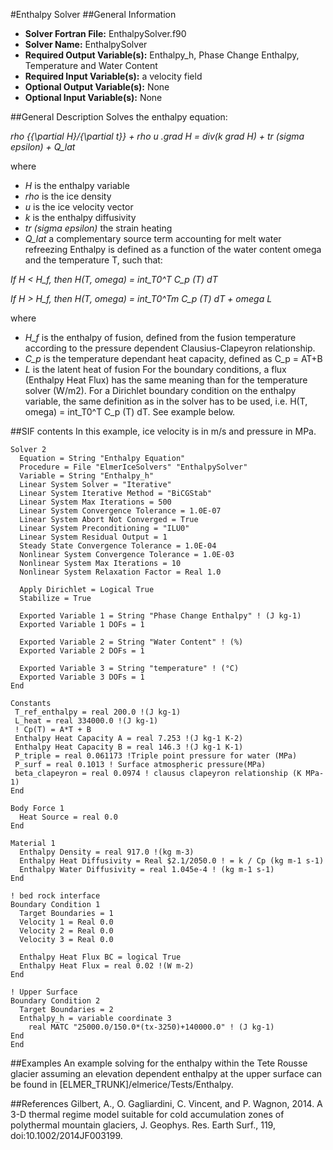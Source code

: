 #Enthalpy Solver
##General Information
- **Solver Fortran File:** EnthalpySolver.f90
- **Solver Name:** EnthalpySolver
- **Required Output Variable(s):** Enthalpy_h, Phase Change Enthalpy, Temperature and Water Content
- **Required Input Variable(s):** a velocity field
- **Optional Output Variable(s):** None
- **Optional Input Variable(s):** None

##General Description
Solves the enthalpy equation:

*rho {{\partial H}/{\partial t}} + rho u .grad H = div(k grad H) + tr (sigma epsilon) + Q_lat*

where

- *H* is the enthalpy variable
- *rho* is the ice density
- *u* is the ice velocity vector
- *k* is the enthalpy diffusivity
- *tr (sigma epsilon)* the strain heating
- *Q_lat* a complementary source term accounting for melt water refreezing
Enthalpy is defined as a function of the water content omega and the temperature T, such that:

*If H < H_f, then H(T, omega) = int_T0^T C_p (T) dT*

*If H > H_f, then H(T, omega) = int_T0^Tm C_p (T) dT + omega L*

where

- *H_f* is the enthalpy of fusion, defined from the fusion temperature according to the pressure dependent Clausius-Clapeyron relationship.
- *C_p* is the temperature dependant heat capacity, defined as C_p = AT+B
- *L* is the latent heat of fusion
For the boundary conditions, a flux (Enthalpy Heat Flux) has the same meaning than for the temperature solver (W/m2). For a Dirichlet boundary condition on the enthalpy variable, the same definition as in the solver has to be used, i.e. H(T, omega) = int_T0^T C_p (T) dT. See example below.

##SIF contents
In this example, ice velocity is in m/s and pressure in MPa.

```
Solver 2
  Equation = String "Enthalpy Equation"
  Procedure = File "ElmerIceSolvers" "EnthalpySolver"
  Variable = String "Enthalpy_h"
  Linear System Solver = "Iterative"
  Linear System Iterative Method = "BiCGStab"
  Linear System Max Iterations = 500
  Linear System Convergence Tolerance = 1.0E-07
  Linear System Abort Not Converged = True
  Linear System Preconditioning = "ILU0"
  Linear System Residual Output = 1
  Steady State Convergence Tolerance = 1.0E-04
  Nonlinear System Convergence Tolerance = 1.0E-03
  Nonlinear System Max Iterations = 10
  Nonlinear System Relaxation Factor = Real 1.0

  Apply Dirichlet = Logical True
  Stabilize = True

  Exported Variable 1 = String "Phase Change Enthalpy" ! (J kg-1)
  Exported Variable 1 DOFs = 1

  Exported Variable 2 = String "Water Content" ! (%)
  Exported Variable 2 DOFs = 1

  Exported Variable 3 = String "temperature" ! (°C)
  Exported Variable 3 DOFs = 1
End

Constants
 T_ref_enthalpy = real 200.0 !(J kg-1)
 L_heat = real 334000.0 !(J kg-1)
 ! Cp(T) = A*T + B
 Enthalpy Heat Capacity A = real 7.253 !(J kg-1 K-2)
 Enthalpy Heat Capacity B = real 146.3 !(J kg-1 K-1)
 P_triple = real 0.061173 !Triple point pressure for water (MPa)
 P_surf = real 0.1013 ! Surface atmospheric pressure(MPa)
 beta_clapeyron = real 0.0974 ! clausus clapeyron relationship (K MPa-1)
End

Body Force 1
  Heat Source = real 0.0
End

Material 1
  Enthalpy Density = real 917.0 !(kg m-3)
  Enthalpy Heat Diffusivity = Real $2.1/2050.0 ! = k / Cp (kg m-1 s-1)
  Enthalpy Water Diffusivity = real 1.045e-4 ! (kg m-1 s-1)
End

! bed rock interface
Boundary Condition 1
  Target Boundaries = 1
  Velocity 1 = Real 0.0
  Velocity 2 = Real 0.0
  Velocity 3 = Real 0.0

  Enthalpy Heat Flux BC = logical True
  Enthalpy Heat Flux = real 0.02 !(W m-2)
End

! Upper Surface
Boundary Condition 2
  Target Boundaries = 2
  Enthalpy_h = variable coordinate 3
    real MATC "25000.0/150.0*(tx-3250)+140000.0" ! (J kg-1)
End
End
```

##Examples
An example solving for the enthalpy within the Tete Rousse glacier assuming an elevation dependent enthalpy at the upper surface can be found in [ELMER_TRUNK]/elmerice/Tests/Enthalpy.

##References
Gilbert, A., O. Gagliardini, C. Vincent, and P. Wagnon, 2014. A 3-D thermal regime model suitable for cold accumulation zones of polythermal mountain glaciers, J. Geophys. Res. Earth Surf., 119, doi:10.1002/2014JF003199.
